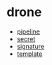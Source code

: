 # drone

* [pipeline](pipeline.md)
* [secret](secret.md)
* [signature](signature.md)
* [template](template.md)
